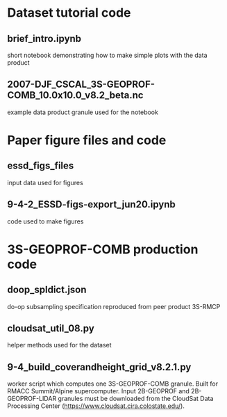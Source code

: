 # Dataset tutorial code

## brief_intro.ipynb
short notebook demonstrating how to make simple plots with the data product

## 2007-DJF_CSCAL_3S-GEOPROF-COMB_10.0x10.0_v8.2_beta.nc
example data product granule used for the notebook

# Paper figure files and code

## essd_figs_files
input data used for figures

## 9-4-2_ESSD-figs-export_jun20.ipynb
code used to make figures

# 3S-GEOPROF-COMB production code

## doop_spldict.json
do-op subsampling specification reproduced from peer product 3S-RMCP

## cloudsat_util_08.py
helper methods used for the dataset

## 9-4_build_coverandheight_grid_v8.2.1.py
worker script which computes one 3S-GEOPROF-COMB granule. Built for RMACC Summit/Alpine supercomputer. Input 2B-GEOPROF and 2B-GEOPROF-LIDAR granules must be downloaded from the CloudSat Data Processing Center (https://www.cloudsat.cira.colostate.edu/).

